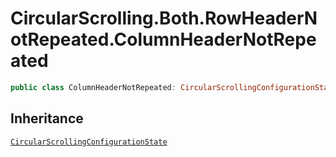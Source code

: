 # CircularScrolling.Both.RowHeaderNotRepeated.ColumnHeaderNotRepeated

``` swift
public class ColumnHeaderNotRepeated: CircularScrollingConfigurationState 
```

## Inheritance

[`CircularScrollingConfigurationState`](/CircularScrollingConfigurationState)
